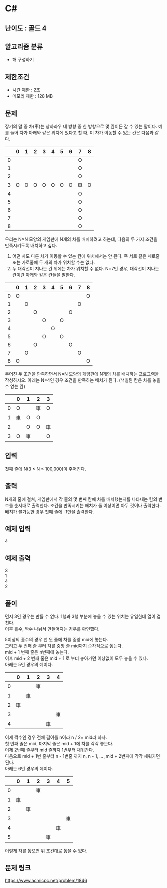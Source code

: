 # C#

## 난이도 : 골드 4

## 알고리즘 분류
  - 해 구성하기

## 제한조건
  - 시간 제한 : 2초
  - 메모리 제한 : 128 MB

## 문제
장기의 말 중 차(車)는 상하좌우 네 방향 중 한 방향으로 몇 칸이든 갈 수 있는 말이다. 예를 들어 차가 아래와 같은 위치에 있다고 할 때, 이 차가 이동할 수 있는 칸은 다음과 같다.<br/>

||0|1|2|3|4|5|6|7|8|
|:---:|:---:|:---:|:---:|:---:|:---:|:---:|:---:|:---:|:---:|
|0||||||||O||
|1||||||||O||
|2||||||||O||
|3|O|O|O|O|O|O|O|車|O|
|4||||||||O||
|5||||||||O||
|6||||||||O||
|7||||||||O||
|8||||||||O||

우리는 N×N 모양의 게임판에 N개의 차를 배치하려고 하는데, 다음의 두 가지 조건을 만족시키도록 배치하고 싶다.<br/>

  1. 어떤 차도 다른 차가 이동할 수 있는 칸에 위치해서는 안 된다. 즉 서로 같은 세로줄 또는 가로줄에 두 개의 차가 위치할 수는 없다.
  2. 두 대각선이 지나는 칸 위에는 차가 위치할 수 없다. N=7인 경우, 대각선이 지나는 칸이란 아래와 같은 칸들을 말한다.

||0|1|2|3|4|5|6|7|8|
|:---:|:---:|:---:|:---:|:---:|:---:|:---:|:---:|:---:|:---:|
|0|O||||||||O|
|1||O||||||O||
|2|||O||||O|||
|3||||O||O||||
|4|||||O|||||
|5||||O||O||||
|6|||O||||O|||
|7||O||||||O||
|8|O||||||||O|

주어진 두 조건을 만족하면서 N×N 모양의 게임판에 N개의 차를 배치하는 프로그램을 작성하시오. 아래는 N=4인 경우 조건을 만족하는 배치가 된다. (색칠된 칸은 차를 놓을 수 없는 칸)<br/>

||0|1|2|3|
|:---:|:---:|:---:|:---:|:---:|
|0|O||車|O|
|1|車|O|O||
|2||O|O|車|
|3|O|車||O|


## 입력
첫째 줄에 N(3 ≤ N ≤ 100,000)이 주어진다.<br/>


## 출력
N개의 줄에 걸쳐, 게임판에서 각 줄의 몇 번째 칸에 차를 배치했는지를 나타내는 칸의 번호를 순서대로 출력한다. 조건을 만족시키는 배치가 둘 이상이면 아무 것이나 출력한다. 배치가 불가능한 경우 첫째 줄에 -1만을 출력한다.<br/>


## 예제 입력
4<br/>


## 예제 출력
3<br/>
1<br/>
4<br/>
2<br/>


## 풀이
먼저 3인 경우는 만들 수 없다. 1행과 3행 부분에 놓을 수 있는 위치는 유일한데 열이 겹친다.<br/>
이후 홀수, 짝수 나눠서 만들어지는 경우를 확인했다.<br/>

5이상의 홀수의 경우 맨 윗 줄에 차를 중앙 mid에 놓는다.<br/>
그리고 두 번째 줄 부터 차를 중앙 줄 mid까지 순차적으로 놓는다.<br/>
mid + 1 번째 줄은 n번째에 놓는다.<br/>
이후 mid + 2 번째 줄은 mid + 1 로 부터 놓아가면 이상없이 모두 놓을 수 있다.<br/>
아래는 5인 경우의 예이다.<br/>

||0|1|2|3|4|
|:---:|:---:|:---:|:---:|:---:|:---:|
|0|||車|||
|1||車||||
|2|車|||||
|3|||||車|
|4||||車||

이제 짝수인 경우 전체 길이를 n이라 n / 2= mid라 하자.<br/>
첫 번째 줄은 mid, 마지막 줄은 mid + 1에 차를 각각 놓는다.<br/>
이제 2번째 줄부터 mid 줄까지 1번부터 채워간다.<br/>
다음으로 mid + 1번 줄부터 n - 1번줄 까지 n, n - 1, ... ,mid + 2번째에 각각 채워가면 된다.<br/>
아래는 6인 경우의 예이다.<br/>

||0|1|2|3|4|5|
|:---:|:---:|:---:|:---:|:---:|:---:|:---:|
|0|||車||||
|1|車||||||
|2||車|||||
|3||||||車|
|4|||||車||
|5||||車|||


이렇게 차를 놓으면 위 조건대로 놓을 수 있다.<br/>


## 문제 링크
https://www.acmicpc.net/problem/1846